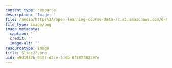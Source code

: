 ```yaml
---
content_type: resource
description: 'Image: '
file: /media/https%3A/open-learning-course-data-rc.s3.amazonaws.com/6-004-computation-structures-spring-2017/e9d1937b04ffd2cefd6b8f787f82397e_Slide22.png
file_type: image/png
image_metadata:
  caption: ''
  credit: ''
  image-alt: ''
resourcetype: Image
title: Slide22.png
uid: e9d1937b-04ff-d2ce-fd6b-8f787f82397e
---
```

